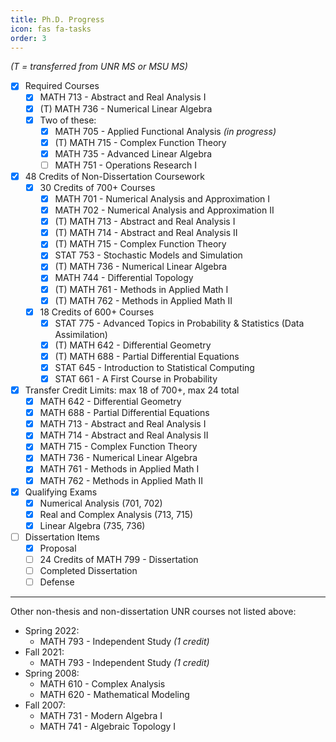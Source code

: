 ```yaml
---
title: Ph.D. Progress
icon: fas fa-tasks
order: 3
---
```


*(T = transferred from UNR MS or MSU MS)*

- [x] Required Courses
  - [x] MATH 713 - Abstract and Real Analysis I
  - [x] (T) MATH 736 - Numerical Linear Algebra
  - [x] Two of these:
    - [x] MATH 705 - Applied Functional Analysis *(in progress)*
    - [x] (T) MATH 715 - Complex Function Theory
    - [x] MATH 735 - Advanced Linear Algebra
    - [ ] MATH 751 - Operations Research I

- [x] 48 Credits of Non-Dissertation Coursework
  - [x] 30 Credits of 700+ Courses
    - [x] MATH 701 - Numerical Analysis and Approximation I
    - [x] MATH 702 - Numerical Analysis and Approximation II
    - [x] (T) MATH 713 - Abstract and Real Analysis I
    - [x] (T) MATH 714 - Abstract and Real Analysis II
    - [x] (T) MATH 715 - Complex Function Theory
    - [x] STAT 753 - Stochastic Models and Simulation
    - [x] (T) MATH 736 - Numerical Linear Algebra
    - [x] MATH 744 - Differential Topology
    - [x] (T) MATH 761 - Methods in Applied Math I
    - [x] (T) MATH 762 - Methods in Applied Math II
  - [x] 18 Credits of 600+ Courses
    - [x] STAT 775 - Advanced Topics in Probability & Statistics (Data Assimilation)
    - [x] (T) MATH 642 - Differential Geometry
    - [x] (T) MATH 688 - Partial Differential Equations
    - [x] STAT 645 - Introduction to Statistical Computing
    - [x] STAT 661 - A First Course in Probability

- [x] Transfer Credit Limits: max 18 of 700+, max 24 total
  - [x] MATH 642 - Differential Geometry
  - [x] MATH 688 - Partial Differential Equations
  - [x] MATH 713 - Abstract and Real Analysis I
  - [x] MATH 714 - Abstract and Real Analysis II
  - [x] MATH 715 - Complex Function Theory
  - [x] MATH 736 - Numerical Linear Algebra
  - [x] MATH 761 - Methods in Applied Math I
  - [x] MATH 762 - Methods in Applied Math II

- [x] Qualifying Exams
  - [x] Numerical Analysis (701, 702)
  - [x] Real and Complex Analysis (713, 715)
  - [x] Linear Algebra (735, 736)

- [ ] Dissertation Items
  - [x] Proposal
  - [ ] 24 Credits of MATH 799 - Dissertation
  - [ ] Completed Dissertation
  - [ ] Defense

---

Other non-thesis and non-dissertation UNR courses not listed above:
- Spring 2022:
  - MATH 793 - Independent Study *(1 credit)*
- Fall 2021:
  - MATH 793 - Independent Study *(1 credit)*
- Spring 2008:
  - MATH 610 - Complex Analysis
  - MATH 620 - Mathematical Modeling
- Fall 2007:
  - MATH 731 - Modern Algebra I
  - MATH 741 - Algebraic Topology I
